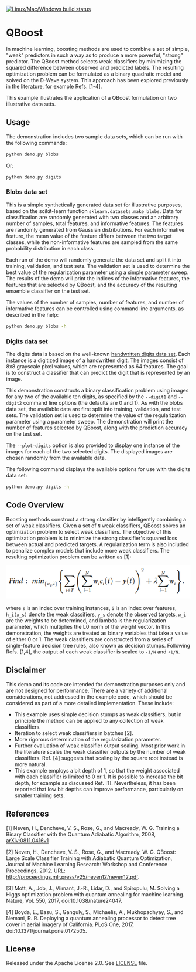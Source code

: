 [![Linux/Mac/Windows build status](
  https://circleci.com/gh/dwave-examples/qboost.svg?style=svg)](
  https://circleci.com/gh/dwave-examples/qboost)

# QBoost

In machine learning, boosting methods are used to combine a set of simple,
"weak" predictors in such a way as to produce a more powerful, "strong"
predictor.  The QBoost method selects weak classifiers by minimizing the squared
difference between observed and predicted labels.  The resulting optimization
problem can be formulated as a binary quadratic model and solved on the D-Wave
system.  This approach has been explored previously in the literature, for
example Refs. [1-4].

This example illustrates the application of a QBoost formulation on two
illustrative data sets.

## Usage

The demonstration includes two sample data sets, which can be run with the
following commands:

```bash
python demo.py blobs
```

Or:

```bash
python demo.py digits
```

### Blobs data set

This is a simple synthetically generated data set for illustrative purposes,
based on the scikit-learn function `sklearn.datasets.make_blobs`.  Data for
classification are randomly generated with two classes and an arbitrary number
of samples, total features, and informative features.  The features are randomly
generated from Gaussian distributions.  For each informative feature, the mean
value of the feature differs between the two target classes, while the
non-informative features are sampled from the same probability distribution in
each class.

Each run of the demo will randomly generate the data set and split it into
training, validation, and test sets.  The validation set is used to determine
the best value of the regularization parameter using a simple parameter sweep.
The results of the demo will print the indices of the informative features, the
features that are selected by QBoost, and the accuracy of the resulting ensemble
classifier on the test set.

The values of the number of samples, number of features, and number of
informative features can be controlled using command line arguments, as
described in the help:

```bash
python demo.py blobs -h
```

### Digits data set

The digits data is based on the well-known [handwritten digits data
set](https://scikit-learn.org/stable/datasets/toy_dataset.html#optical-recognition-of-handwritten-digits-dataset).
Each instance is a digitized image of a handwritten digit.  The images consist
of 8x8 grayscale pixel values, which are represented as 64 features.  The goal
is to construct a classifier that can predict the digit that is represented by
an image.

This demonstration constructs a binary classification problem using images for any two
of the available ten digits, as specified by the `--digit1` and `--digit2`
command line options (the defaults are 0 and 1).  As with the blobs data set,
the available data are first split into training, validation, and test sets.
The validation set is used to determine the value of the regularization
parameter using a parameter sweep.  The demonstration will print the number of
features selected by QBoost, along with the prediction accuracy on the test set.

The `--plot-digits` option is also provided to display one instance of the
images for each of the two selected digits.  The displayed images are chosen
randomly from the available data.

The following command displays the available options for use with the digits
data set:

```bash
python demo.py digits -h
```

## Code Overview

Boosting methods construct a strong classifier by intelligently combining a set
of weak classifiers.  Given a set of `N` weak classifiers, QBoost solves an
optimization problem to select weak classifiers.  The objective of this
optimization problem is to minimize the strong classifier's squared loss between
actual and predicted targets.  A regularization term is also included to
penalize complex models that include more weak classifiers.  The resulting
optimization problem can be written as [1]:

![Objective](images/objective.png)

where `s` is an index over training instances, `i` is an index over features,
`h_i(x_s)` denote the weak classifiers, `y_s` denote the observed targets, `w_i`
are the weights to be determined, and lambda is the regularization parameter,
which multiplies the L0 norm of the weight vector.  In this demonstration, the
weights are treated as binary variables that take a value of either 0 or 1.  The
weak classifiers are constructed from a series of single-feature decision tree
rules, also known as decision stumps.  Following Refs. [1,4], the output of each
weak classifier is scaled to `-1/N` and `+1/N`.

## Disclaimer

This demo and its code are intended for demonstration purposes only and are not
designed for performance.  There are a variety of additional considerations, not
addressed in the example code, which should be considered as part of a more
detailed implementation.  These include:

- This example uses simple decision stumps as weak classifiers, but in principle
  the method can be applied to any collection of weak classifiers.
- Iteration to select weak classifiers in batches [2].
- More rigorous determination of the regularization parameter.
- Further evaluation of weak classifier output scaling.  Most prior work in the
  literature scales the weak classifier outputs by the number of weak
  classifiers.  Ref. [4] suggests that scaling by the square root instead
  is more natural.
- This example employs a bit depth of 1, so that the weight associated with each
  classifier is limited to 0 or 1.  It is possible to increase the bit depth,
  for example as discussed Ref. [1].  Nevertheless, it has been reported
  that low bit depths can improve performance, particularly on smaller training
  sets.

## References

[1] Neven, H., Dencheve, V. S., Rose, G., and Macready, W. G.  Training a Binary
Classifier with the Quantum Adiabatic Algorithm, 2008,
[arXiv:0811.0416v1](https://arxiv.org/pdf/0811.0416.pdf)

[2] Neven, H., Dencheve, V. S., Rose, G., and Macready, W. G.  QBoost: Large Scale
Classifier Training with Adiabatic Quantum Optimization, Journal of Machine
Learning Research: Workshop and Conference Proceedings, 2012.  URL:
http://proceedings.mlr.press/v25/neven12/neven12.pdf.

[3] Mott, A., Job, J., Vlimant, J.-R., Lidar, D., and Spiropulu, M.  Solving a Higgs
optimization problem with quantum annealing for machine learning.  Nature,
Vol. 550, 2017, doi:10.1038/nature24047.

[4] Boyda, E., Basu, S., Ganguly, S., Michaelis, A., Mukhopadhyay, S., and Nemani,
R. R.  Deploying a quantum annealing processor to detect tree cover in aerial
imagery of California.  PLoS One, 2017, doi:10.1371/journal.pone.0172505.

## License

Released under the Apache License 2.0. See [LICENSE](LICENSE) file.
